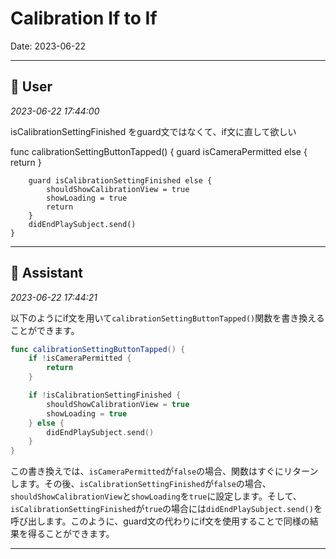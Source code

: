 # Calibration If to If

Date: 2023-06-22

---

## 👤 User
*2023-06-22 17:44:00*

isCalibrationSettingFinished をguard文ではなくて、if文に直して欲しい

func calibrationSettingButtonTapped() {
        guard isCameraPermitted else { return }

        guard isCalibrationSettingFinished else {
            shouldShowCalibrationView = true
            showLoading = true
            return
        }
        didEndPlaySubject.send()
    }

---

## 🤖 Assistant
*2023-06-22 17:44:21*

以下のようにif文を用いて`calibrationSettingButtonTapped()`関数を書き換えることができます。

```swift
func calibrationSettingButtonTapped() {
    if !isCameraPermitted {
        return
    }

    if !isCalibrationSettingFinished {
        shouldShowCalibrationView = true
        showLoading = true
    } else {
        didEndPlaySubject.send()
    }
}
```

この書き換えでは、`isCameraPermitted`が`false`の場合、関数はすぐにリターンします。その後、`isCalibrationSettingFinished`が`false`の場合、`shouldShowCalibrationView`と`showLoading`を`true`に設定します。そして、`isCalibrationSettingFinished`が`true`の場合には`didEndPlaySubject.send()`を呼び出します。このように、guard文の代わりにif文を使用することで同様の結果を得ることができます。

---
